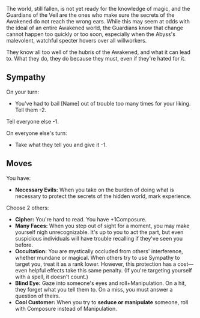 The world, still fallen, is not yet ready for the knowledge of magic, and the Guardians of the Veil are the ones who make sure the secrets of the Awakened do not reach the wrong ears. While this may seem at odds with the ideal of an entire Awakened world, the Guardians know that change cannot happen too quickly or too soon, especially when the Abyss's malevolent, watchful specter hovers over all willworkers.

They know all too well of the hubris of the Awakened, and what it can lead to. What they do, they do because they must, even if they're hated for it.

## Sympathy

On your turn:

* You've had to bail [Name] out of trouble too many times for your liking. Tell them -2.

Tell everyone else -1.

On everyone else's turn:

* Take what they tell you and give it -1.

## Moves

You have:

* **Necessary Evils:** When you take on the burden of doing what is necessary to protect the secrets of the hidden world, mark experience.

Choose 2 others:

* **Cipher:** You're hard to read. You have +1Composure.
* **Many Faces:** When you step out of sight for a moment, you may make yourself nigh unrecognizable. It's up to you to act the part, but even suspicious individuals will have trouble recalling if they've seen you before.
* **Occultation:** You are mystically occluded from others' interference, whether mundane or magical. When others try to use Sympathy to target you, treat it as a rank lower. However, this protection has a cost—even helpful effects take this same penalty. (If you're targeting yourself with a spell, it doesn't count.)
* **Blind Eye:** Gaze into someone's eyes and roll+Manipulation. On a hit, they forget what you tell them to. On a miss, you must answer a question of theirs.
* **Cool Customer:** When you try to **seduce or manipulate** someone, roll with Composure instead of Manipulation.
